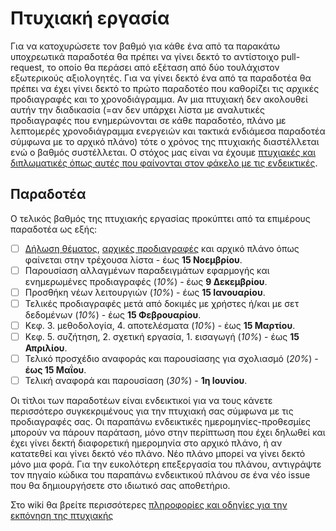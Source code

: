 # Πτυχιακή εργασία

Για να κατοχυρώσετε τον βαθμό για κάθε ένα από τα παρακάτω υποχρεωτικά παραδοτέα θα πρέπει να γίνει δεκτό το αντίστοιχο pull-request, το οποίο θα περάσει από εξέταση από δύο τουλάχιστον εξωτερικούς αξιολογητές. Για να γίνει δεκτό ένα από τα παραδοτέα θα πρέπει να έχει γίνει δεκτό το πρώτο παραδοτέο που καθορίζει τις αρχικές προδιαγραφές και το χρονοδιάγραμμα. Αν μια πτυχιακή δεν ακολουθεί αυτήν την διαδικασία (=αν δεν υπάρχει λίστα με αναλυτικές προδιαγραφές που ενημερώνονται σε κάθε παραδοτέο, πλάνο με λεπτομερές χρονοδιάγραμμα ενεργειών και τακτικά ενδιάμεσα παραδοτέα σύμφωνα με το αρχικό πλάνο) τότε ο χρόνος της πτυχιακής διαστέλλεται ενώ ο βαθμός συστέλλεται. Ο στόχος μας είναι να έχουμε [πτυχιακές και διπλωματικές όπως αυτές που φαίνονται στον φάκελο με τις ενδεικτικές](https://github.com/courses-ionio/thesis/tree/master/published).

## Παραδοτέα
Ο τελικός βαθμός της πτυχιακής εργασίας προκύπτει από τα επιμέρους παραδοτέα ως εξής:

- [ ] [Δήλωση θέματος](https://github.com/courses-ionio/thesis/wiki/Current-Thesis-Topics), [αρχικές προδιαγραφές](https://github.com/courses-ionio/thesis/wiki/Educational-video-game-thesis-specifications) και αρχικό πλάνο όπως φαίνεται στην τρέχουσα λίστα - έως **15 Νοεμβρίου**.
- [ ] Παρουσίαση αλλαγμένων παραδειγμάτων εφαρμογής και ενημερωμένες προδιαγραφές (*10%*) - έως **9 Δεκεμβρίου**.
- [ ] Προσθήκη νέων λειτουργιών (*10%*) - έως **15 Ιανουαρίου**.
- [ ] Τελικές προδιαγραφές μετά από δοκιμές με χρήστες ή/και με σετ δεδομένων (*10%*) - έως **15 Φεβρουαρίου**.
- [ ] Κεφ. 3. μεθοδολογία, 4. αποτελέσματα (*10%*) - έως **15 Μαρτίου**.
- [ ] Κεφ. 5. συζήτηση, 2. σχετική εργασία, 1. εισαγωγή (*10%*) - έως **15 Απριλίου**. 
- [ ] Τελικό προσχέδιο αναφοράς και παρουσίασης για σχολιασμό (*20%*) - **έως 15 Μαΐου**.
- [ ] Τελική αναφορά και παρουσίαση (*30%*) - **1η Ιουνίου**.

Οι τίτλοι των παραδοτέων είναι ενδεικτικοί για να τους κάνετε περισσότερο συγκεκριμένους για την πτυχιακή σας σύμφωνα με τις προδιαγραφές σας. Οι παραπάνω ενδεικτικές ημερομηνίες-προθεσμίες μπορούν να πάρουν παράταση, μόνο στην περίπτωση που έχει δηλωθεί και έχει γίνει δεκτή διαφορετική ημερομηνία στο αρχικό πλάνο, ή αν κατατεθεί και γίνει δεκτό νέο πλάνο. Νέο πλάνο μπορεί να γίνει δεκτό μόνο μια φορά. Για την ευκολότερη επεξεργασία του πλάνου, αντιγράψτε τον πηγαίο κώδικα του παραπάνω ενδεικτικού πλάνου σε ένα νέο issue που θα δημιουργήσετε στο ιδιωτικό σας αποθετήριο.

Στο wiki θα βρείτε περισσότερες [πληροφορίες και οδηγίες για την εκπόνηση της πτυχιακής](https://github.com/courses-ionio/thesis/wiki)

